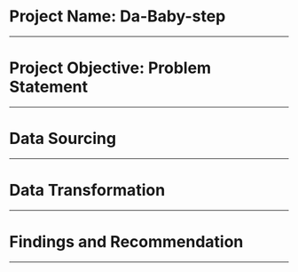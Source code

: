 # Project Name: Da-Baby-step


---
# Project Objective: Problem Statement


---
# Data Sourcing


---
# Data Transformation


---
# Findings and Recommendation


---


